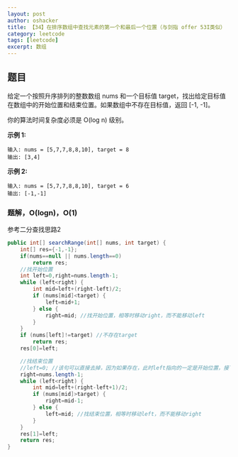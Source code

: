 ```yaml
---
layout: post 
author: oshacker
title: 【34】在排序数组中查找元素的第一个和最后一个位置（与剑指 offer 53I类似）
category: leetcode
tags: [leetcode]
excerpt: 数组
---
```



## 题目

给定一个按照升序排列的整数数组 nums 和一个目标值 target，找出给定目标值在数组中的开始位置和结束位置。如果数组中不存在目标值，返回 [-1, -1]。

你的算法时间复杂度必须是 O(log n) 级别。

**示例 1:**
```
输入: nums = [5,7,7,8,8,10], target = 8
输出: [3,4]
```

**示例 2:**
```
输入: nums = [5,7,7,8,8,10], target = 6
输出: [-1,-1]
```

### 题解，O(logn)，O(1)

参考二分查找思路2

```java
public int[] searchRange(int[] nums, int target) {
    int[] res={-1,-1};
    if(nums==null || nums.length==0)
        return res; 
    //找开始位置
    int left=0,right=nums.length-1;
    while (left<right) { 
        int mid=left+(right-left)/2;
        if (nums[mid]<target) {
            left=mid+1;
        } else {
            right=mid; //找开始位置，相等时移动right，而不能移动left
        }
    }
    if (nums[left]!=target) //不存在target
        return res;
    res[0]=left;

    //找结束位置
    //left=0; //该句可以直接去掉，因为如果存在，此时left指向的一定是开始位置，接下来只要在[left，nums.length-1]中找即可
    right=nums.length-1;
    while (left<right) { 
        int mid=left+(right-left+1)/2;
        if (nums[mid]>target) {
            right=mid-1;
        } else {
            left=mid; //找结束位置，相等时移动left，而不能移动right
        }
    }
    res[1]=left;
    return res;
}
```

